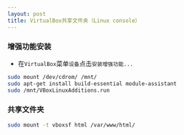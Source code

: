 ```yaml
---
layout: post
title: VirtualBox共享文件夹（Linux console）
---
```


### 增强功能安装
- 在`VirtualBox`菜单`设备`点击`安装增强功能...`

```bash
sudo mount /dev/cdrom/ /mnt/
sudo apt-get install build-essential module-assistant
sudo /mnt/VBoxLinuxAdditions.run
```

### 共享文件夹

```bash
sudo mount -t vboxsf html /var/www/html/
```